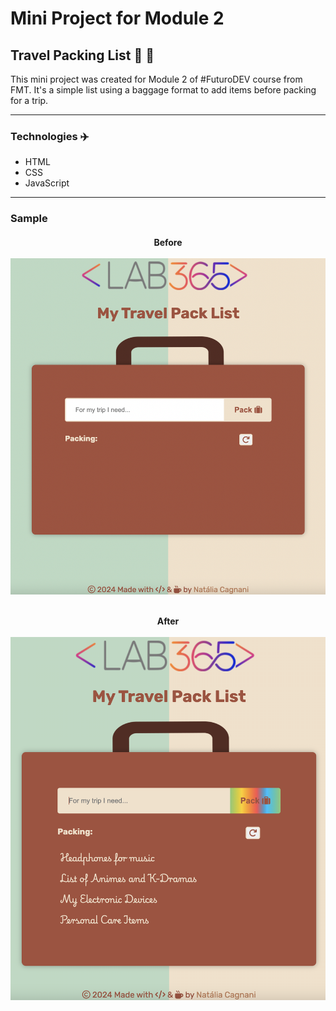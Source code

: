 # Mini Project for Module 2

## Travel Packing List 🧳 🛫

This mini project was created for Module 2 of #FuturoDEV course from FMT. It's a simple list using a baggage format to add items before packing for a trip. 

---

### Technologies ✈️

- HTML
- CSS
- JavaScript

---

### Sample

<h4 align="center">
Before<br><br>
<img src="./assets/packlist-project-screen.png">
<br><br>

After<br><br>
<img src="./assets/packlist-project-screen-with-list.png"></h4>
